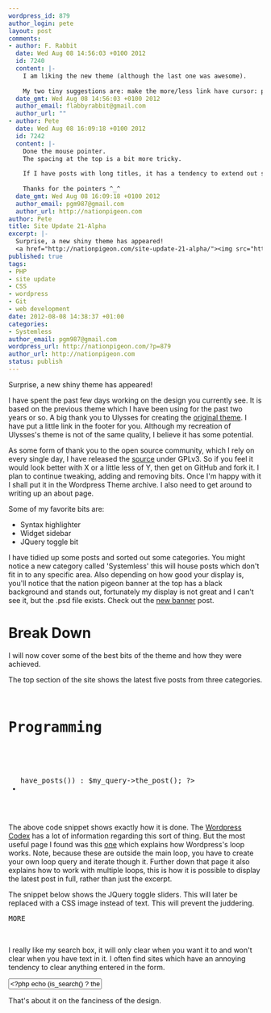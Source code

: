 ```yaml
--- 
wordpress_id: 879
author_login: pete
layout: post
comments: 
- author: F. Rabbit
  date: Wed Aug 08 14:56:03 +0100 2012
  id: 7240
  content: |-
    I am liking the new theme (although the last one was awesome).
    
    My two tiny suggestions are: make the more/less link have cursor: pointer. Secondly the top three boxes seem a little empty, maybe taking a bit of the spacing out below the links?
  date_gmt: Wed Aug 08 14:56:03 +0100 2012
  author_email: flabbyrabbit@gmail.com
  author_url: ""
- author: Pete
  date: Wed Aug 08 16:09:18 +0100 2012
  id: 7242
  content: |-
    Done the mouse pointer.
    The spacing at the top is a bit more tricky. 
    
    If I have posts with long titles, it has a tendency to extend out site of the box. I could do with some sort of auto align.
    
    Thanks for the pointers ^_^
  date_gmt: Wed Aug 08 16:09:18 +0100 2012
  author_email: pgm987@gmail.com
  author_url: http://nationpigeon.com
author: Pete
title: Site Update 21-Alpha
excerpt: |-
  Surprise, a new shiny theme has appeared!
  <a href="http://nationpigeon.com/site-update-21-alpha/"><img src="http://nationpigeon.com/wp-content/uploads/2012/08/SiteUpdateAlphaExcerpt.jpg" /></a>
published: true
tags: 
- PHP
- site update
- CSS
- wordpress
- Git
- web development
date: 2012-08-08 14:38:37 +01:00
categories: 
- Systemless
author_email: pgm987@gmail.com
wordpress_url: http://nationpigeon.com/?p=879
author_url: http://nationpigeon.com
status: publish
---
```

Surprise, a new shiny theme has appeared!

I have spent the past few days working on the design you currently see. It is based on the previous theme which I have been using for the past two years or so. A big thank you to Ulysses for creating the <a href="http://ulyssesonline.com/2008/07/03/black-green-theme/" target="_BLANK">original theme</a>. I have put a little link in the footer for you. Although my recreation of Ulysses's theme is not of the same quality, I believe it has some potential.

As some form of thank you to the open source community, which I rely on every single day, I have released the <a href="https://github.com/PMaynard/pigeon-alpha" target="_BLANK">source</a> under GPLv3. So if you feel it would look better with X or a little less of Y, then get on GitHub and fork it. I plan to continue tweaking, adding and removing bits. Once I'm happy with it I shall put it in the Wordpress Theme archive. I also need to get around to writing up an about page.

Some of my favorite bits are:
<ul>
	<li>Syntax highlighter</li>
	<li>Widget sidebar</li>
	<li>JQuery toggle bit</li>
</ul>

I have tidied up some posts and sorted out some categories. You might notice a new category called 'Systemless' this will house posts which don't fit in to any specific area. Also depending on how good your display is, you'll notice that the nation pigeon banner at the top has a black background and stands out, fortunately my display is not great and I can't see it, but the .psd file exists. Check out the <a href="http://nationpigeon.com/new-banner/" target="_BLANK">new banner</a> post.

<h1>Break Down</h1>
I will now cover some of the best bits of the theme and how they were achieved.

The top section of the site shows the latest five posts from three categories.
<pre class="brush: php">&nbsp;
<h1>Programming</h1>
<ul>
<?php $my_query = new WP_Query('cat=11&amp;showposts=5'); ?>
<?php while ($my_query->have_posts()) : $my_query->the_post(); ?>
<li><a href="<?php the_permalink() ?>" title="Permanent Link to: <?php the_title_attribute(); ?>"><?php the_title(); ?></a></li>
<?php endwhile; ?>
</ul></pre>
The above code snippet shows exactly how it is done. The <a href="http://codex.wordpress.org/" target="_BLANK">Wordpress Codex</a> has a lot of information regarding this sort of thing. But the most useful page I found was this <a href="http://codex.wordpress.org/The_Loop" target="_BLANK">one</a> which explains how Wordpress's loop works. Note, because these are outside the main loop, you have to create your own loop query and iterate though it.
Further down that page it also explains how to work with multiple loops, this is how it is possible to display the latest post in full, rather than just the excerpt.

The snippet below shows the JQuery toggle sliders. This will later be replaced with a CSS image instead of text. This will prevent the juddering.
<pre class="brush: js"><div id="morebutton">MORE</div>
<!-- Show/Hide More -->
<script type="text/javascript">
$("#morebutton").click(function () {
var target = $(this);
$("#more").slideToggle('slow', function() {
target .text((target.text() == "MORE")?"LESS":"MORE") // Thanks Flabby.
});
});
</script></pre>
I really like my search box, it will only clear when you want it to and won't clear when you have text in it. I often find sites which have an annoying tendency to clear anything entered in the form.
<pre class="brush: js"><input type="text" name="s" id="quicksearch" 
value="<?php echo (is_search() ? the_search_query() : '&nbsp;&nbsp; Search'); ?>" 
onclick="if(this.value=='&nbsp;&nbsp; Search')this.value='';" 
onblur="if(this.value=='')this.value='&nbsp;&nbsp; Search';" /></pre>

That's about it on the fanciness of the design.
